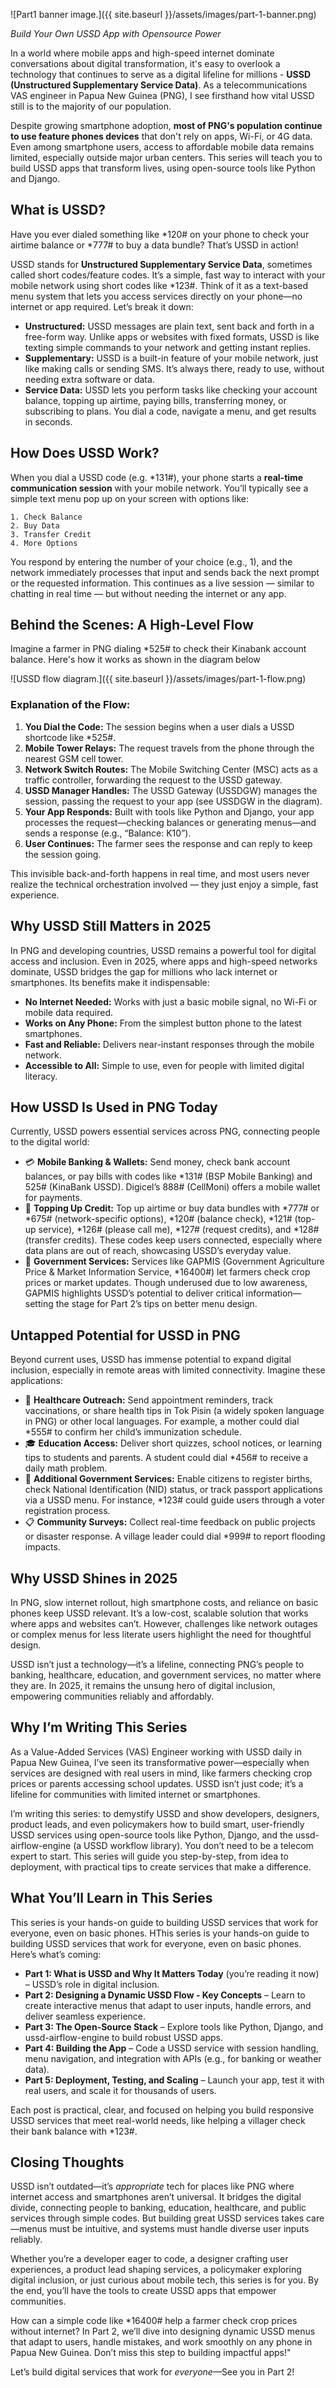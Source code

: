 
![Part1 banner image.]({{ site.baseurl }}/assets/images/part-1-banner.png)

*Build Your Own USSD App with Opensource Power*

In a world where mobile apps and high-speed internet dominate conversations about digital transformation, it's easy to overlook a technology that continues to serve as a digital lifeline for millions - **USSD (Unstructured Supplementary Service Data)**. As a telecommunications VAS engineer in Papua New Guinea (PNG), I see firsthand how vital USSD still is to the majority of our population.

Despite growing smartphone adoption, **most of PNG's population continue to use feature phones devices** that don't rely on apps, Wi-Fi, or 4G data. Even among smartphone users, access to affordable mobile data remains limited, especially outside major urban centers. This series will teach you to build USSD apps that transform lives, using open-source tools like Python and Django.

## What is USSD?
Have you ever dialed something like *120# on your phone to check your airtime balance or *777# to buy a data bundle? That’s USSD in action!

USSD stands for **Unstructured Supplementary Service Data**, sometimes called short codes/feature codes. It’s a simple, fast way to interact with your mobile network using short codes like *123#. Think of it as a text-based menu system that lets you access services directly on your phone—no internet or app required. Let’s break it down:

* **Unstructured:** USSD messages are plain text, sent back and forth in a free-form way. Unlike apps or websites with fixed formats, USSD is like texting simple commands to your network and getting instant replies.
* **Supplementary:** USSD is a built-in feature of your mobile network, just like making calls or sending SMS. It’s always there, ready to use, without needing extra software or data.
* **Service Data:** USSD lets you perform tasks like checking your account balance, topping up airtime, paying bills, transferring money, or subscribing to plans. You dial a code, navigate a menu, and get results in seconds.

## How Does USSD Work?
When you dial a USSD code (e.g. *131#), your phone starts a **real-time communication session** with your mobile network. You’ll typically see a simple text menu pop up on your screen with options like:
```
1. Check Balance
2. Buy Data
3. Transfer Credit
4. More Options
```
You respond by entering the number of your choice (e.g., 1), and the network immediately processes that input and sends back the next prompt or the requested information. This continues as a live session — similar to chatting in real time — but without needing the internet or any app.

## Behind the Scenes: A High-Level Flow
Imagine a farmer in PNG dialing *525# to check their Kinabank account balance. Here's how it works as shown in the diagram below

![USSD flow diagram.]({{ site.baseurl }}/assets/images/part-1-flow.png)

### Explanation of the Flow:
1. **You Dial the Code:** The session begins when a user dials a USSD shortcode like *525#.
2. **Mobile Tower Relays:** The request travels from the phone through the nearest GSM cell tower.
3. **Network Switch Routes:** The Mobile Switching Center (MSC) acts as a traffic controller, forwarding the request to the USSD gateway.
4. **USSD Manager Handles:** The USSD Gateway (USSDGW) manages the session, passing the request to your app (see USSDGW in the diagram).
5. **Your App Responds:** Built with tools like Python and Django, your app processes the request—checking balances or generating menus—and sends a response (e.g., “Balance: K10”).
6. **User Continues:** The farmer sees the response and can reply to keep the session going.

This invisible back-and-forth happens in real time, and most users never realize the technical orchestration involved — they just enjoy a simple, fast experience.

## Why USSD Still Matters in 2025
In PNG and developing countries, USSD remains a powerful tool for digital access and inclusion. Even in 2025, where apps and high-speed networks dominate, USSD bridges the gap for millions who lack internet or smartphones. Its benefits make it indispensable:

* **No Internet Needed:** Works with just a basic mobile signal, no Wi-Fi or mobile data required.
* **Works on Any Phone:** From the simplest button phone to the latest smartphones.
* **Fast and Reliable:** Delivers near-instant responses through the mobile network.
* **Accessible to All:** Simple to use, even for people with limited digital literacy.

## How USSD Is Used in PNG Today
Currently, USSD powers essential services across PNG, connecting people to the digital world:

* 💳 **Mobile Banking & Wallets:** Send money, check bank account balances, or pay bills with codes like *131# (BSP Mobile Banking) and 525# (KinaBank USSD). Digicel’s 888# (CellMoni) offers a mobile wallet for payments.
* 📶 **Topping Up Credit:** Top up airtime or buy data bundles with *777# or *675# (network-specific options), *120# (balance check), *121# (top-up service), *126# (please call me), *127# (request credits), and *128# (transfer credits). These codes keep users connected, especially where data plans are out of reach, showcasing USSD’s everyday value.
* 📡 **Government Services:** Services like GAPMIS (Government Agriculture Price & Market Information Service, *16400#) let farmers check crop prices or market updates. Though underused due to low awareness, GAPMIS highlights USSD’s potential to deliver critical information—setting the stage for Part 2’s tips on better menu design.

## Untapped Potential for USSD in PNG
Beyond current uses, USSD has immense potential to expand digital inclusion, especially in remote areas with limited connectivity. Imagine these applications:

* 🏥 **Healthcare Outreach:** Send appointment reminders, track vaccinations, or share health tips in Tok Pisin (a widely spoken language in PNG) or other local languages. For example, a mother could dial *555# to confirm her child’s immunization schedule.
* 🎓 **Education Access:** Deliver short quizzes, school notices, or learning tips to students and parents. A student could dial *456# to receive a daily math problem.
* 📡 **Additional Government Services:** Enable citizens to register births, check National Identification (NID) status, or track passport applications via a USSD menu. For instance, *123# could guide users through a voter registration process.
* 📋 **Community Surveys:** Collect real-time feedback on public projects or disaster response. A village leader could dial *999# to report flooding impacts.

## Why USSD Shines in 2025
In PNG, slow internet rollout, high smartphone costs, and reliance on basic phones keep USSD relevant. It’s a low-cost, scalable solution that works where apps and websites can’t. However, challenges like network outages or complex menus for less literate users highlight the need for thoughtful design.

USSD isn’t just a technology—it’s a lifeline, connecting PNG’s people to banking, healthcare, education, and government services, no matter where they are. In 2025, it remains the unsung hero of digital inclusion, empowering communities reliably and affordably.

## Why I’m Writing This Series
As a Value-Added Services (VAS) Engineer working with USSD daily in Papua New Guinea, I’ve seen its transformative power—especially when services are designed with real users in mind, like farmers checking crop prices or parents accessing school updates. USSD isn’t just code; it’s a lifeline for communities with limited internet or smartphones.

I’m writing this series: to demystify USSD and show developers, designers, product leads, and even policymakers how to build smart, user-friendly USSD services using open-source tools like Python, Django, and the ussd-airflow-engine (a USSD workflow library). You don’t need to be a telecom expert to start. This series will guide you step-by-step, from idea to deployment, with practical tips to create services that make a difference.

## What You’ll Learn in This Series
This series is your hands-on guide to building USSD services that work for everyone, even on basic phones. HThis series is your hands-on guide to building USSD services that work for everyone, even on basic phones. Here’s what’s coming:

* **Part 1: What is USSD and Why It Matters Today** (you’re reading it now) – USSD’s role in digital inclusion.
* **Part 2: Designing a Dynamic USSD Flow - Key Concepts** – Learn to create interactive menus that adapt to user inputs, handle errors, and deliver seamless experience.
* **Part 3: The Open-Source Stack** – Explore tools like Python, Django, and ussd-airflow-engine to build robust USSD apps.
* **Part 4: Building the App** – Code a USSD service with session handling, menu navigation, and integration with APIs (e.g., for banking or weather data).
* **Part 5: Deployment, Testing, and Scaling** – Launch your app, test it with real users, and scale it for thousands of users.

Each post is practical, clear, and focused on helping you build responsive USSD services that meet real-world needs, like helping a villager check their bank balance with *123#.

## Closing Thoughts
USSD isn’t outdated—it’s *appropriate* tech for places like PNG where internet access and smartphones aren’t universal. It bridges the digital divide, connecting people to banking, education, healthcare, and public services through simple codes. But building great USSD services takes care—menus must be intuitive, and systems must handle diverse user inputs reliably.

Whether you’re a developer eager to code, a designer crafting user experiences, a product lead shaping services, a policymaker exploring digital inclusion, or just curious about mobile tech, this series is for you. By the end, you’ll have the tools to create USSD apps that empower communities.

How can a simple code like *16400# help a farmer check crop prices without internet? In Part 2, we’ll dive into designing dynamic USSD menus that adapt to users, handle mistakes, and work smoothly on any phone in Papua New Guinea. Don’t miss this step to building impactful apps!"

Let’s build digital services that work for *everyone*—See you in Part 2!